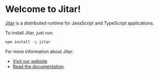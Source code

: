
# Welcome to Jitar!

[Jitar](https://jitar.dev) is a distributed runtime for JavaScript and TypeScript applications.

To install Jitar, just run:

```bash
npm install -g jitar
```

For more information about Jitar:

* [Visit our website](https://jitar.dev)
* [Read the documentation](https://docs.jitar.dev).
